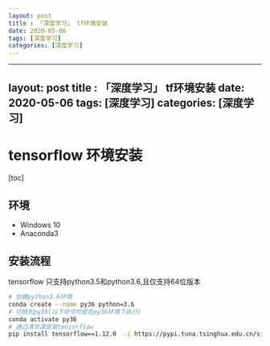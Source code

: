 ```yaml
---
layout: post
title : 「深度学习」 tf环境安装
date: 2020-05-06
tags: [深度学习]
categories: [深度学习]
---
```

---
layout: post
title : 「深度学习」 tf环境安装
date: 2020-05-06
tags: [深度学习]
categories: [深度学习]
---
# tensorflow 环境安装

[toc]

## 环境

- Windows 10
- Anaconda3

## 安装流程

tensorflow 只支持python3.5和python3.6,且仅支持64位版本

```bash
# 创建python3.6环境
conda create --name py36 python=3.6
# 切换到py36(以下命令均是在py36环境下执行)
conda activate py36
# 通过清华源安装tensorflow
pip install tensorflow==1.12.0  -i https://pypi.tuna.tsinghua.edu.cn/simple
```
